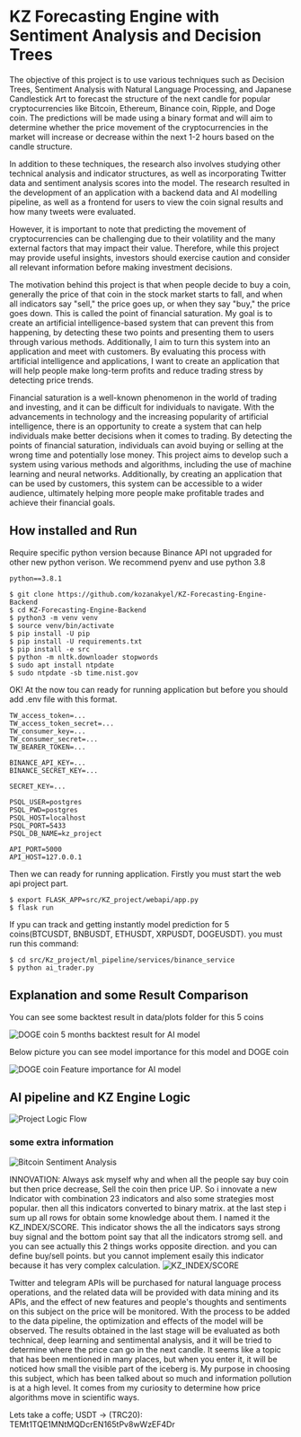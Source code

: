 # KZ Forecasting Engine with Sentiment Analysis and Decision Trees
The objective of this project is to use various techniques such as Decision Trees, Sentiment Analysis with Natural Language Processing, and Japanese Candlestick Art to forecast the structure of the next candle for popular cryptocurrencies like Bitcoin, Ethereum, Binance coin, Ripple, and Doge coin. The predictions will be made using a binary format and will aim to determine whether the price movement of the cryptocurrencies in the market will increase or decrease within the next 1-2 hours based on the candle structure.

In addition to these techniques, the research also involves studying other technical analysis and indicator structures, as well as incorporating Twitter data and sentiment analysis scores into the model.
The research resulted in the development of an application with a backend data and AI modelling pipeline, as well as a frontend for users to view the coin signal results and how many tweets were evaluated.

However, it is important to note that predicting the movement of cryptocurrencies can be challenging due to their volatility and the many external factors that may impact their value. Therefore, while this project may provide useful insights, investors should exercise caution and consider all relevant information before making investment decisions.

The motivation behind this project is that when people decide to buy a coin, generally the price of that coin in the stock market starts to fall, and when all indicators say "sell," the price goes up, or when they say "buy," the price goes down. This is called the point of financial saturation. My goal is to create an artificial intelligence-based system that can prevent this from happening, by detecting these two points and presenting them to users through various methods. Additionally, I aim to turn this system into an application and meet with customers. By evaluating this process with artificial intelligence and applications, I want to create an application that will help people make long-term profits and reduce trading stress by detecting price trends.

Financial saturation is a well-known phenomenon in the world of trading and investing, and it can be difficult for individuals to navigate. With the advancements in technology and the increasing popularity of artificial intelligence, there is an opportunity to create a system that can help individuals make better decisions when it comes to trading. By detecting the points of financial saturation, individuals can avoid buying or selling at the wrong time and potentially lose money. This project aims to develop such a system using various methods and algorithms, including the use of machine learning and neural networks. Additionally, by creating an application that can be used by customers, this system can be accessible to a wider audience, ultimately helping more people make profitable trades and achieve their financial goals.

## How installed and Run
Require specific python version because Binance API not upgraded for other new python verison.
We recommend pyenv and use python 3.8

```
python==3.8.1
```

```
$ git clone https://github.com/kozanakyel/KZ-Forecasting-Engine-Backend
$ cd KZ-Forecasting-Engine-Backend
$ python3 -m venv venv
$ source venv/bin/activate
$ pip install -U pip
$ pip install -U requirements.txt
$ pip install -e src
$ python -m nltk.downloader stopwords
$ sudo apt install ntpdate
$ sudo ntpdate -sb time.nist.gov

```

OK! At the now tou can ready for running application but before you should add .env file with this format.

```
TW_access_token=...
TW_access_token_secret=...
TW_consumer_key=...
TW_consumer_secret=...
TW_BEARER_TOKEN=...

BINANCE_API_KEY=...
BINANCE_SECRET_KEY=...

SECRET_KEY=...

PSQL_USER=postgres
PSQL_PWD=postgres
PSQL_HOST=localhost
PSQL_PORT=5433
PSQL_DB_NAME=kz_project

API_PORT=5000
API_HOST=127.0.0.1
```

Then we can ready for running application. Firstly you must start the web api project part.

```
$ export FLASK_APP=src/KZ_project/webapi/app.py
$ flask run
```

If ypu can track and getting instantly model prediction for 5 coins(BTCUSDT, BNBUSDT, ETHUSDT, XRPUSDT, DOGEUSDT). you must run this command:

```
$ cd src/Kz_project/ml_pipeline/services/binance_service
$ python ai_trader.py
```

## Explanation and some Result Comparison

You can see some backtest result in data/plots folder for this 5 coins

![DOGE coin 5 months backtest result for AI model](/data/plots/model_evaluation/doge/DOGEUSDT_binance_1h_model_backtest.png)

Below picture you can see model importance for this model and DOGE coin

![DOGE coin Feature importance for AI model](/data/plots/model_evaluation/doge/DOGEUSDT_binance_1h_model_importance.png)

## AI pipeline and KZ Engine Logic

![Project Logic Flow](/assets/images/KZ_project.jpg)

### some extra information

![Bitcoin Sentiment Analysis](/assets/images/btc_twitter_sentimen.png)

INNOVATION: Always ask myself why and when all the people say buy coin but then price decrease, Sell the coin then price UP.
So i innovate a new Indicator with combination 23 indicators and also some strategies most popular. then all this indicators converted to binary matrix. at the last step i sum up all rows for obtain some knowledge about them. I named it the KZ_INDEX/SCORE.
This indicator shows the all the indicators says strong buy signal and the bottom point say that all the indicators stromg sell. and you can see actually this 2 things works opposite direction. and you can define buy/sell points. but you cannot implement esaily this indicator because it has very complex calculation.
![KZ_INDEX/SCORE](/assets/images/kz_index.png)

Twitter and telegram APIs will be purchased for natural language process operations, and the related data will be provided with data mining and its APIs, and the effect of new features and people's thoughts and sentiments on this subject on the price will be monitored. With the process to be added to the data pipeline, the optimization and effects of the model will be observed. The results obtained in the last stage will be evaluated as both technical, deep learning and sentimental analysis, and it will be tried to determine where the price can go in the next candle. It seems like a topic that has been mentioned in many places, but when you enter it, it will be noticed how small the visible part of the iceberg is. My purpose in choosing this subject, which has been talked about so much and information pollution is at a high level. It comes from my curiosity to determine how price algorithms move in scientific ways.

Lets take a coffe;
USDT -> (TRC20): TEMt1TQE1MNtMQDcrEN165tPv8wWzEF4Dr